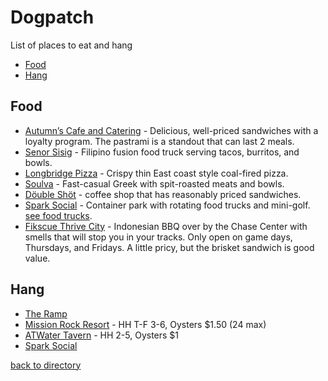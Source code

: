 # Dogpatch
List of places to eat and hang
- [Food](#food)
- [Hang](#hang)

## Food
- [Autumn’s Cafe and Catering](https://maps.app.goo.gl/GGS1uqwd1Y79LqN48) - Delicious, well-priced sandwiches with a loyalty program. The pastrami is a standout that can last 2 meals.
- [Senor Sisig](https://maps.app.goo.gl/M7x5YpP2M9Tt3BCMA) - Filipino fusion food truck serving tacos, burritos, and bowls.
- [Longbridge Pizza](https://www.google.com/maps?q=longbridge) - Crispy thin East coast style coal-fired pizza. 
- [Soulva](https://maps.app.goo.gl/Bns7Uo7vfCYECrvQ6) - Fast-casual Greek with spit-roasted meats and bowls. 
- [Döuble Shöt](https://maps.app.goo.gl/gY6pgadPGeVX3DQj6) - coffee shop that has reasonably priced sandwiches.
- [Spark Social](https://maps.app.goo.gl/kbSnTEVizihZMT1A8) - Container park with rotating food trucks and mini-golf. [see food trucks](https://sparksocialsf.com/#food-truck-schedule).
- [Fikscue Thrive City](https://maps.app.goo.gl/Btgsv8nYc49wjTwt5) - Indonesian BBQ over by the Chase Center with smells that will stop you in your tracks. Only open on game days, Thursdays, and Fridays. A little pricy, but the brisket sandwich is good value. 

## Hang
- [The Ramp](https://www.google.com/maps/place/The+Ramp+Restaurant/@37.7640885,-122.3897718,17z/data=!3m1!4b1!4m6!3m5!1s0x808f7fc7075d7a5d:0xda64c5a14e437ab6!8m2!3d37.7640885!4d-122.3871969!16s%2Fm%2F01zp43_?entry=ttu&g_ep=EgoyMDI1MTAxNC4wIKXMDSoASAFQAw%3D%3D)
- [Mission Rock Resort](https://www.google.com/maps/place/Mission+Rock+Resort/@37.7654892,-122.3891428,17z/data=!3m1!4b1!4m6!3m5!1s0x808f7fc702a627af:0x37e8f38c00ab4beb!8m2!3d37.765485!4d-122.3865679!16s%2Fg%2F1yl478syq?entry=ttu&g_ep=EgoyMDI1MTAxNC4wIKXMDSoASAFQAw%3D%3D) - HH T-F 3-6, Oysters $1.50 (24 max)
- [ATWater Tavern](https://www.google.com/maps?q=Atwater%20Tavern) - HH 2-5, Oysters $1
- [Spark Social](https://www.google.com/maps/place/SPARK+Social+SF/@37.7707835,-122.394011,17z/data=!3m1!4b1!4m6!3m5!1s0x808f7fcfddddc751:0xb5383aac2dbd7b2a!8m2!3d37.7707793!4d-122.3914307!16s%2Fg%2F11bztgrft7?entry=ttu&g_ep=EgoyMDI1MTAxNC4wIKXMDSoASAFQAw%3D%3D)

[back to directory](README.md)

